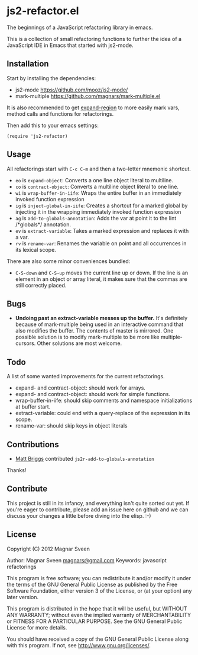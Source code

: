 # js2-refactor.el

The beginnings of a JavaScript refactoring library in emacs.

This is a collection of small refactoring functions to further the idea of a
JavaScript IDE in Emacs that started with js2-mode.

## Installation

Start by installing the dependencies:

 * js2-mode https://github.com/mooz/js2-mode/
 * mark-multiple https://github.com/magnars/mark-multiple.el

It is also recommended to get
[expand-region](https://github.com/magnars/expand-region.el) to more easily mark
vars, method calls and functions for refactorings.

Then add this to your emacs settings:

    (require 'js2-refactor)

## Usage

All refactorings start with `C-c C-m` and then a two-letter mnemonic shortcut.

 * `eo` is `expand-object`: Converts a one line object literal to multiline.
 * `co` is `contract-object`: Converts a multiline object literal to one line.
 * `wi` is `wrap-buffer-in-iife`: Wraps the entire buffer in an immediately invoked function expression
 * `ig` is `inject-global-in-iife`: Creates a shortcut for a marked global by injecting it in the wrapping immediately invoked function expression
 * `ag` is `add-to-globals-annotation`: Adds the var at point it to the lint /\*globals\*/ annotation.
 * `ev` is `extract-variable`: Takes a marked expression and replaces it with a var.
 * `rv` is `rename-var`: Renames the variable on point and all occurrences in its lexical scope.

There are also some minor conveniences bundled:

 * `C-S-down` and `C-S-up` moves the current line up or down. If the line is an
   element in an object or array literal, it makes sure that the commas are
   still correctly placed.

## Bugs

* **Undoing past an extract-variable messes up the buffer.** It's definitely
  because of mark-multiple being used in an interactive command that also
  modifies the buffer. The contents of master is mirrored. One possible solution
  is to modify mark-multiple to be more like multiple-cursors. Other solutions
  are most welcome.

## Todo

A list of some wanted improvements for the current refactorings.

 * expand- and contract-object: should work for arrays.
 * expand- and contract-object: should work for simple functions.
 * wrap-buffer-in-iife: should skip comments and namespace initializations at buffer start.
 * extract-variable: could end with a query-replace of the expression in its scope.
 * rename-var: should skip keys in object literals

## Contributions

* [Matt Briggs](https://github.com/mbriggs) contributed `js2r-add-to-globals-annotation`

Thanks!

## Contribute

This project is still in its infancy, and everything isn't quite sorted out
yet. If you're eager to contribute, please add an issue here on github and we
can discuss your changes a little before diving into the elisp. :-)

## License

Copyright (C) 2012 Magnar Sveen

Author: Magnar Sveen <magnars@gmail.com>
Keywords: javascript refactorings

This program is free software; you can redistribute it and/or modify
it under the terms of the GNU General Public License as published by
the Free Software Foundation, either version 3 of the License, or
(at your option) any later version.

This program is distributed in the hope that it will be useful,
but WITHOUT ANY WARRANTY; without even the implied warranty of
MERCHANTABILITY or FITNESS FOR A PARTICULAR PURPOSE.  See the
GNU General Public License for more details.

You should have received a copy of the GNU General Public License
along with this program.  If not, see <http://www.gnu.org/licenses/>.

